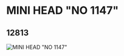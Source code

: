 # MINI HEAD "NO 1147"
## 12813
![MINI HEAD "NO 1147"](https://lc-www-live-s.legocdn.com/media/bricks/5/2/6021844.jpg)